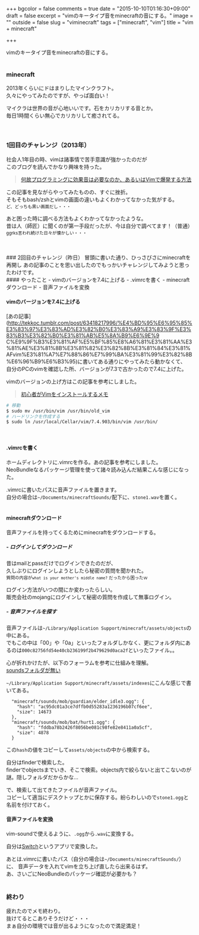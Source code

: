 +++
bgcolor = false
comments = true
date = "2015-10-10T01:16:30+09:00"
draft = false
excerpt = "vimのキータイプ音をminecraftの音にする。"
image = ""
outside = false
slug = "viminecraft"
tags = ["minecraft", "vim"]
title = "vim + minecraft"

+++

vimのキータイプ音をminecraftの音にする。  
<br>

### minecraft
2013年くらいにドはまりしたマインクラフト。  
久々にやってみたのですが、やっぱ面白い！  

マイクラは世界の音が心地いいです。石をカリカリする音とか。  
毎日1時間くらい無心でカリカリして癒されてる。  
<br>
<br>

### 1回目のチャレンジ（2013年）
社会人1年目の時、vimは諸事情で苦手意識が強かったのだが  
このブログを読んでかなり興味を持った。  

> [何故プログラミングに効果音は必要なのか、あるいはVimで爆発する方法](http://tekkoc.tumblr.com/post/63418217996/%E4%BD%95%E6%95%85%E3%83%97%E3%83%AD%E3%82%B0%E3%83%A9%E3%83%9F%E3%83%B3%E3%82%B0%E3%81%AB%E5%8A%B9%E6%9E%9C%E9%9F%B3%E3%81%AF%E5%BF%85%E8%A6%81%E3%81%AA%E3%81%AE%E3%81%8B%E3%81%82%E3%82%8B%E3%81%84%E3%81%AFvim%E3%81%A7%E7%88%86%E7%99%BA%E3%81%99%E3%82%8B%E6%96%B9%E6%B3%95)

この記事を見ながらやってみたものの、すぐに挫折。  
そもそもbash/zshとvimの画面の違いもよくわかってなかった気がする。  
<small>ど、どっちも黒い画面だし・・・</small>  

あと困った時に調べる方法もよくわかってなかったような。  
昔は人（師匠）に聞くのが第一手段だったが、今は自分で調べてます！（普通）  
<small>ggrks言われ続けた日々が懐かしい・・・</smalL>  

<br>
<br>
### 2回目のチャレンジ（昨日）
冒頭に書いた通り、ひっさびさにminecraftを再開し  
あの記事のことを思い出したのでもっかいチャレンジしてみようと思ったわけです。    
<br>
#### やったこと
- vimのバージョンを7.4に上げる
- .vimrcを書く
- minecraftダウンロード
- 音声ファイルを変換  
<br>

#### vimのバージョンを7.4に上げる
[あの記事](http://tekkoc.tumblr.com/post/63418217996/%E4%BD%95%E6%95%85%E3%83%97%E3%83%AD%E3%82%B0%E3%83%A9%E3%83%9F%E3%83%B3%E3%82%B0%E3%81%AB%E5%8A%B9%E6%9E%9    C%E9%9F%B3%E3%81%AF%E5%BF%85%E8%A6%81%E3%81%AA%E3%81%AE%E3%81%8B%E3%81%82%E3%82%8B%E3%81%84%E3%81%AFvim%E3%81%A7%E7%88%86%E7%99%BA%E3%81%99%E3%82%8B%E6%96%B9%E6%B3%95)に書いてある通りにやってみたら動かなくて、  
自分のPCのvimを確認した所、バージョンが7.3で古かったので7.4に上げた。  

vimのバージョンの上げ方はこの記事を参考にしました。  
> [初心者がVimをインストールするメモ](http://qiita.com/South_STR/items/4bd3fb7acd0d5bdf519a)
``` zsh
# 移動
$ sudo mv /usr/bin/vim /usr/bin/old_vim
# ハードリンクを作成する
$ sudo ln /usr/local/Cellar/vim/7.4.903/bin/vim /usr/bin/
```  
<br>

#### .vimrcを書く
ホームディレクトリに.vimrcを作る。あの記事を参考にしました。  
NeoBundleなるパッケージ管理を使って諸々読み込んだ結果こんな感じになった。  

<script src="https://gist.github.com/negimic/55a9a957290efdfe5ce7.js"></script>
 
.vimrcに書いたパスに音声ファイルを置きます。  
自分の場合は`~/Documents/minecraftSounds/`配下に、`stone1.wav`を置く。  
<br>

#### minecraftダウンロード
音声ファイルを持ってくるためにminecraftをダウンロードする。  

##### - ログインしてダウンロード  
昔はmailとpassだけでログインできたのだが、  
久しぶりにログインしようとしたら秘密の質問を聞かれた。  
<small>質問の内容が`what is your mother's middle name?` だったから困ったｗ</small>  

ログイン方法がいつの間にか変わったらしい。  
販売会社のmojangにログインして秘密の質問を作成して無事ログイン。  


##### - 音声ファイルを探す  
音声ファイルは`~/Library/Application Support/minecraft/assets/objects`の中にある。  
でもこの中は「00」や「0a」といったフォルダしかなく、更にフォルダ内にあるのは`000c82756fd54e40cb236199f2b479629d0aca2f`といったファイル。。  

心が折れかけたが、以下のフォーラムを参考に仕組みを理解。  
[soundsフォルダが無い](http://forum.minecraftuser.jp/viewtopic.php?f=6&t=17697)

`~/Library/Application Support/minecraft/assets/indexes`にこんな感じで書いてある。

```
  "minecraft/sounds/mob/guardian/elder_idle3.ogg": {
    "hash": "ac95dc01a3ce7dffb0d55283a1236196b07cf6ee",
    "size": 14673
  },
  "minecraft/sounds/mob/bat/hurt1.ogg": {
    "hash": "fddba78b2426f8056be081c98fe82e8411a0a5cf",
    "size": 4878
  }
```

この`hash`の値をコピーして`assets/objects`の中から検索する。  

自分はfinderで検索した。  
finderでobjectsまでいき、そこで検索。objects内で絞らないと出てこないのが謎。隠しフォルダだからかな...  

で、検索して出てきたファイルが音声ファイル。  
コピーして適当にデスクトップとかに保存する。紛らわしいので`stone1.ogg`と名前を付けておく。  

#### 音声ファイルを変換
vim-soundで使えるように、`.ogg`から`.wav`に変換する。  

自分は[Switch](http://veadardiary.blog29.fc2.com/blog-entry-2454.html)というアプリで変換した。

あとは.vimrcに書いたパス（自分の場合は`~/Documents/minecraftSounds/`）に、
音声データを入れてvimを立ち上げ直したら出来るはず。  
あ、さいごにNeoBundleのパッケージ確認が必要かも？
<br>
<br>
### 終わり

疲れたのでメモ終わり。  
抜けてるとこありそうだけど・・・  
まぁ自分の環境では音が出るようになったので満足満足！
